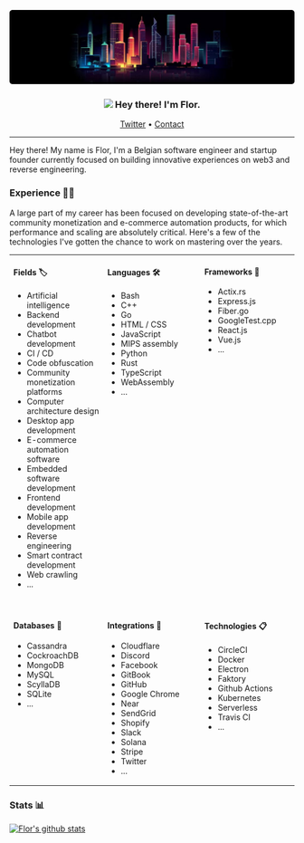 ![Tokyo](https://github.com/Florrdv/florrdv/blob/master/tokyo-skyline.png?raw=true)
<div>
    <h3 align="center"><img src="https://media.giphy.com/media/hvRJCLFzcasrR4ia7z/giphy.gif" height="20px"> Hey there! I'm Flor.</h3>
    <p align="center">
        <a href="https://twitter.com/florrdv">Twitter<a> •
        <a href="mailto:flor@duck.com">Contact</a>
    </p>
</div>

___

Hey there! My name is Flor, I'm a Belgian software engineer and startup founder currently focused on building innovative experiences on web3 and reverse engineering.

### Experience 🕵️‍♂️
A large part of my career has been focused on developing state-of-the-art community monetization and e-commerce automation products, for which performance and scaling are absolutely critical. Here's a few of the technologies I've gotten the chance to work on mastering over the years.

<table>
<tr>
<td valign="top" width="33%">

#### Fields 🏷
- Artificial intelligence
- Backend development
- Chatbot development
- CI / CD
- Code obfuscation
- Community monetization platforms
- Computer architecture design
- Desktop app development
- E-commerce automation software
- Embedded software development
- Frontend development
- Mobile app development
- Reverse engineering
- Smart contract development
- Web crawling
- ...

<img width="5000px"/>
</td><td valign="top" width="34%">

#### Languages 🛠
- Bash
- C++
- Go
- HTML / CSS
- JavaScript
- MIPS assembly
- Python
- Rust
- TypeScript
- WebAssembly
- ...

</td><td valign="top" width="33%">

#### Frameworks 🧱
- Actix.rs
- Express.js
- Fiber.go
- GoogleTest.cpp
- React.js
- Vue.js
- ...

</td></tr>
<tr><td valign="top" width="33%">

#### Databases 🧬
- Cassandra
- CockroachDB
- MongoDB
- MySQL
- ScyllaDB
- SQLite
- ...

</td><td valign="top" width="34%">

#### Integrations 🔌
- Cloudflare
- Discord
- Facebook
- GitBook
- GitHub
- Google Chrome
- Near
- SendGrid
- Shopify
- Slack
- Solana
- Stripe
- Twitter
- ...

</td><td valign="top" width="33%">

#### Technologies 📋
- CircleCI
- Docker
- Electron
- Faktory
- Github Actions
- Kubernetes
- Serverless
- Travis CI
- ...

</td></tr>
</table>

### Stats 📊
[![Flor's github stats](https://github-readme-stats.vercel.app/api?username=florrdv&count_private=true&show_icons=true&theme=tokyonight&hide=stars)](https://github.com/florrdv)
